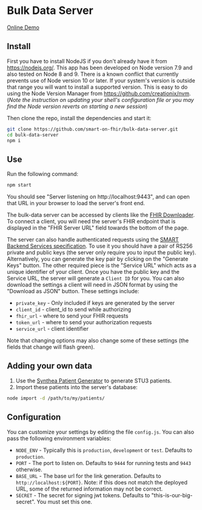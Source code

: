 # Bulk Data Server

<a href="https://bulk-data.smarthealthit.org" target="_blank">Online Demo</a>


## Install
First you have to install NodeJS if you don't already have it from https://nodejs.org/. This app has been developed on Node version 7.9 and also tested on Node 8 and 9. There is a known conflict that currently prevents use of Node version 10 or later. If your system's version is outside that range you will want to install a supported version. This is easy to do using the Node Version Manager from https://github.com/creationix/nvm. (_Note the instruction on updating your shell's configuration file or you may find the Node version reverts on starting a new session_)

Then clone the repo, install the dependencies and start it:

```sh
git clone https://github.com/smart-on-fhir/bulk-data-server.git
cd bulk-data-server
npm i
```

## Use

Run the following command:
```sh
npm start
```
You should see "Server listening on http://localhost:9443", and can open that URL in your browser to load the server's front end.

The bulk-data server can be accessed by clients like the [FHIR Downloader](https://github.com/smart-on-fhir/sample-apps-stu3/tree/master/fhir-downloader). To connect a client, you will need the server's FHIR endpoint that is displayed in the "FHIR Server URL" field towards the bottom of the page.

The server can also handle authenticated requests using the [SMART Backend Services specification](http://docs.smarthealthit.org/authorization/backend-services/). To use it you should have a pair of RS256 private and public keys (the server only require you to input the public key). Alternatively, you can generate the key pair by clicking on the "Generate Keys" button. The other required piece is the "Service URL" which acts as a unique identifier of your client. Once you have the public key and the Service URL, the server will generate a `Client ID` for you. You can also download the settings a client will need in JSON format by using the "Download as JSON" button. These settings include:
- `private_key` - Only included if keys are generated by the server
- `client_id` - client_id to send while authorizing
- `fhir_url` - where to send your FHIR requests
- `token_url` - where to send your authorization requests
- `service_url` - client identifier

Note that changing options may also change some of these settings (the fields that change will flash green).

## Adding your own data

1. Use the <a href="https://synthetichealth.github.io/synthea/" target="_blank">Synthea Patient Generator</a> to generate  STU3 patients.
2.  Import these patients into the server's database:
   ```sh
   node import -d /path/to/my/patients/
   ```

## Configuration

You can customize your settings by editing the file `config.js`. You can also pass the following environment variables:

- `NODE_ENV` - Typically this is `production`, `development` or `test`. Defaults to `production`.
- `PORT` - The port to listen on. Defaults to `9444` for running tests and `9443` otherwise.
- `BASE_URL` - The base url for the link generation. Defaults to `http://localhost:${PORT}`. Note: if this does not match the deployed URL, some of the returned information may not be correct.
- `SECRET` - The secret for signing jwt tokens. Defaults to "this-is-our-big-secret". You must set this one.

